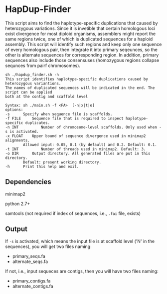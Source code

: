 # HapDup-Finder
This script aims to find the haplotype-specific duplications that caused by heterozygous variations.
Since it is invetible that certain homologous loci exist divergence for most diploid organisms,
assemblers might report the same regions twice, one of which is duplicated sequences for a haploid assembly.
This script will identify such regions and keep only one sequence of every homologous pair, then integrate it
into primary seqeunces, so the other is alternate sequences for corresponding region. In addition,
primary sequences also include those consensuses (homozygous regions collapse sequnces from pairf chromosomes).

```
sh ./hapdup_finder.sh -h
This script identifies haplotype-specific duplications caused by heterozygous variantions.
The names of duplicated sequences will be indicated in the end. The script can be applied
both at the contig and scaffold level

Syntax: sh ./main.sh -f <FA>  [-n|x|t|o]
options:
-s		Specify when sequence file is scaffolds.
-f FILE		Sequence file that is required to inspect haplotype-specific duplicates.
-n INT          Number of chromosome-level scaffolds. Only used when -s is activated.
-x FLOAT	Upper bound of sequence divergence used in minimap2 alignments.
		Allowed input: 0.05, 0.1 (by default) and 0.2. Default: 0.1.
-t INT          Number of threads used in minimap2. Default: 3.
-o DIR		Output directory. All generated files are put in this directory.
		Default: present working directory.
-h		Print this help and exit.
```

## Dependencies
minimap2

python 2.7+

samtools (not required if index of sequences, i.e., `.fai` file, exists)

## Output
If `-s` is activated, which means the input file is at scaffold level ('N' in the sequences), you will get two files naming:
- primary_seqs.fa
- alternate_seqs.fa

If not, i.e., input sequeces are contigs, then you will have two files naming:
- primary_contigs.fa
- alternate_contigs.fa
